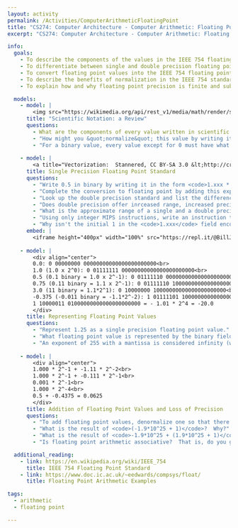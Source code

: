 ```yaml
---
layout: activity
permalink: /Activities/ComputerArithmeticFloatingPoint
title: "CS274: Computer Architecture - Computer Arithmetic: Floating Point"
excerpt: "CS274: Computer Architecture - Computer Arithmetic: Floating Point"

info:
  goals:
    - To describe the components of the values in the IEEE 754 floating point standard
    - To differentiate between single and double precision floating point values
    - To convert floating point values into the IEEE 754 floating point standard format
    - To describe the benefits of normalization in the IEEE 754 standard
    - To explain how and why floating point precision is finite and subject to loss (approximation)

  models:
    - model: |
        <img src="https://wikimedia.org/api/rest_v1/media/math/render/svg/dcd36557db1b343d74991d99aeb50aadce64eb3a" alt="Scientific Notation">
      title: "Scientific Notation: a Review"
      questions:
        - What are the components of every value written in scientific notation?
        - "How might you &quot;normalize&quot; this value by writing it with only a single digit in the one's place?"
        - "For a binary value, every value except for 0 must have what value in the one's place when normalized?"
        
    - model: |
        <a title="Vectorization:  Stannered, CC BY-SA 3.0 &lt;http://creativecommons.org/licenses/by-sa/3.0/&gt;, via Wikimedia Commons" href="https://commons.wikimedia.org/wiki/File:Float_example.svg"><img width="512" alt="Float example" src="https://upload.wikimedia.org/wikipedia/commons/thumb/d/d2/Float_example.svg/512px-Float_example.svg.png"></a>    
      title: Single Precision Floating Point Standard
      questions:
        - "Write 0.5 in binary by writing it in the form <code>1.xxx * 2^yyy</code>.  What is the exponent and the mantissa?"
        - "Complete the conversion to floating point by adding this exponent to 127.  This is called a &quot;bias&quot; term, and you should end up with a positive exponent, even though your original exponent was negative.  Why do you think all exponents are converted to positive values in this way?"
        - "Look up the double precision standard and list the differences between it and the single precision standard."
        - "Does double precision offer inrceased range, increased precision, or both?"
        - "What is the approximate range of a single and a double precision floating point value?"
        - "Using only integer MIPS instructions, write an instruction to compare two MIPS floating point values.  Hint - you only need one line of code!  What does this tell you about the floating point standard?  Another hint - this has something to do with the normalization of the exponent by converting all exponents to positive values."
        - "Why isn't the initial 1 in the <code>1.xxx</code> field encoded in the bits of an IEEE floating point number?  What is the benefit of this?"
      embed: |
        <iframe height="400px" width="100%" src="https://repl.it/@BillJr99/FloatingPointStandard?lite=true" scrolling="no" frameborder="no" allowtransparency="true" allowfullscreen="true" sandbox="allow-forms allow-pointer-lock allow-popups allow-same-origin allow-scripts allow-modals"></iframe> 
        
    - model: |
        <div align="center">
        0.0: 0 00000000 00000000000000000000000<br>
        1.0 (1.0 x 2^0): 0 01111111 00000000000000000000000<br>
        0.5 (0.1 binary = 1.0 x 2^-1): 0 01111110 00000000000000000000000<br>
        0.75 (0.11 binary = 1.1 x 2^-1): 0 01111110 10000000000000000000000<br>
        3.0 (11 binary = 1.1*2^1): 0 10000000 10000000000000000000000<br>
        -0.375 (-0.011 binary = -1.1*2^-2): 1 01111101 10000000000000000000000<br>
        1 10000011 01000000000000000000000 = - 1.01 * 2^4 = -20.0
        </div>
      title: Representing Floating Point Values
      questions:
        - "Represent 1.25 as a single precision floating point value."
        - "What floating point value is represented by the binary field 0 01111110 000000000000000000000000?"
        - "An exponent of 255 with a mantissa is considered infinity (which can be positive or negative based on the sign bit), and NaN is represented by an exponent of 255 with a non-zero mantissa.  What floating point value would be represented by the binary field 0 00000000 000000000000000000000000; that is, 0 exponent and 0 mantissa?  Note that this is considered a special case and, in reality, it is hard coded to 0"
        
    - model: |
        <div align="center">
        1.000 * 2^-1 + -1.11 * 2^-2<br>
        1.000 * 2^-1 + -0.111 * 2^-1<br>
        0.001 * 2^-1<br>
        1.000 * 2^-4<br>
        0.5 + -0.4375 = 0.0625
        </div>
      title: Addition of Floating Point Values and Loss of Precision
      questions:
        - "To add floating point values, denormalize one so that there is a single ones place and a mantissa for both values.  Then add or subtract, and then re-normalize the result.  Generate two floating point values, convert them to IEEE 754 binary, and add them.  Check your answer by converting the values back to decimal."
        - "What is the result of <code>(-1.9*10^25 + 1)</code>?  Why?"
        - "What is the result of <code>-1.9*10^25 + (1.9*10^25 + 1)</code>?  How about <code>(-1.9*10^25 + 1.9*10^25) + 1</code>?  Are they the same or different, and why?"
        - "Is floating point arithmetic associative?  That is, do you get the same results by adding floating point values when you move the parenthesis?" 

  additional_reading:
    - link: https://en.wikipedia.org/wiki/IEEE_754
      title: IEEE 754 Floating Point Standard
    - link: https://www.doc.ic.ac.uk/~eedwards/compsys/float/
      title: Floating Point Arithmetic Examples

tags:
  - arithmetic
  - floating point

---
```


